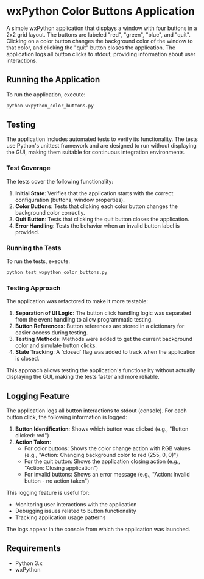 # wxPython Color Buttons Application

A simple wxPython application that displays a window with four buttons in a 2x2 grid layout. The buttons are labeled "red", "green", "blue", and "quit". Clicking on a color button changes the background color of the window to that color, and clicking the "quit" button closes the application. The application logs all button clicks to stdout, providing information about user interactions.

## Running the Application

To run the application, execute:

```bash
python wxpython_color_buttons.py
```

## Testing

The application includes automated tests to verify its functionality. The tests use Python's unittest framework and are designed to run without displaying the GUI, making them suitable for continuous integration environments.

### Test Coverage

The tests cover the following functionality:

1. **Initial State**: Verifies that the application starts with the correct configuration (buttons, window properties).
2. **Color Buttons**: Tests that clicking each color button changes the background color correctly.
3. **Quit Button**: Tests that clicking the quit button closes the application.
4. **Error Handling**: Tests the behavior when an invalid button label is provided.

### Running the Tests

To run the tests, execute:

```bash
python test_wxpython_color_buttons.py
```

### Testing Approach

The application was refactored to make it more testable:

1. **Separation of UI Logic**: The button click handling logic was separated from the event handling to allow programmatic testing.
2. **Button References**: Button references are stored in a dictionary for easier access during testing.
3. **Testing Methods**: Methods were added to get the current background color and simulate button clicks.
4. **State Tracking**: A 'closed' flag was added to track when the application is closed.

This approach allows testing the application's functionality without actually displaying the GUI, making the tests faster and more reliable.

## Logging Feature

The application logs all button interactions to stdout (console). For each button click, the following information is logged:

1. **Button Identification**: Shows which button was clicked (e.g., "Button clicked: red")
2. **Action Taken**: 
   - For color buttons: Shows the color change action with RGB values (e.g., "Action: Changing background color to red (255, 0, 0)")
   - For the quit button: Shows the application closing action (e.g., "Action: Closing application")
   - For invalid buttons: Shows an error message (e.g., "Action: Invalid button - no action taken")

This logging feature is useful for:
- Monitoring user interactions with the application
- Debugging issues related to button functionality
- Tracking application usage patterns

The logs appear in the console from which the application was launched.

## Requirements

- Python 3.x
- wxPython
